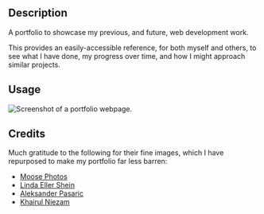 ## Description

A portfolio to showcase my previous, and future, web development work.

This provides an easily-accessible reference, for both myself and others, to see what I have done, my progress over time, and how I might approach similar projects.


## Usage

<!-- TO ADD -->
![Screenshot of a portfolio webpage.](images/screenshot.png)

## Credits

Much gratitude to the following for their fine images, which I have repurposed to make my portfolio far less barren:

- [Moose Photos](https://www.pexels.com/@moose-photos-170195/)
- [Linda Eller Shein](https://www.pexels.com/photo/red-and-yellow-stop-sticker-1749900/)
- [Aleksander Pasaric](https://www.pexels.com/photo/what-is-this-is-all-real-text-with-yellow-background-3280211/)
- [Khairul Niezam](https://www.pexels.com/@niezam/)